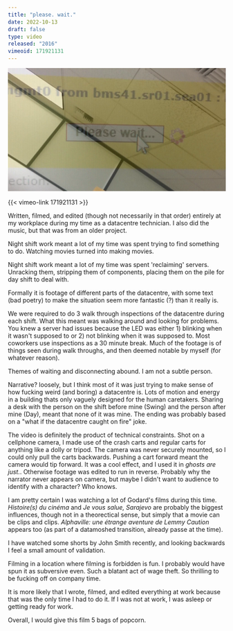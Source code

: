 ```yaml
---
title: "please. wait."
date: 2022-10-13
draft: false
type: video
released: "2016"
vimeoid: 171921131
---
```


![title](./title.png "please wait title card")

{{< vimeo-link 171921131 >}}


Written, filmed, and edited (though not necessarily in that order) entirely at my workplace during my time as a datacentre technician. I also did the music, but that was from an older project.
 
Night shift work meant a lot of my time was spent trying to find something to do. Watching movies turned into making movies.

Night shift work meant a lot of my time was spent 'reclaiming' servers. Unracking them, stripping them of components, placing them on the pile for day shift to deal with.  

Formally it is footage of different parts of the datacentre, with some text (bad poetry) to make the situation seem more fantastic (?) than it really is. 

We were required to do 3 walk through inspections of the datacentre during each shift. What this meant was walking around and looking for problems. You knew a server had issues because the LED was either 1) blinking when it wasn't supposed to or 2) not blinking when it was supposed to. Most coworkers use inspections as a 30 minute break. Much of the footage is of things seen during walk throughs, and then deemed notable by myself (for whatever reason).

Themes of waiting and disconnecting abound. I am not a subtle person.

Narrative? loosely, but I think most of it was just trying to make sense of how fucking weird (and boring) a datacentre is. Lots of motion and energy in a building thats only vaguely designed for the human caretakers. Sharing a desk with the person on the shift before mine (Swing) and the person after mine (Day), meant that none of it was mine. The ending was probably based on a "what if the datacentre caught on fire" joke.

The video is definitely the product of technical constraints. Shot on a cellphone camera, I made use of the crash carts and regular carts for anything like a dolly or tripod. The camera was never securely mounted, so I could only pull the carts backwards. Pushing a cart forward meant the camera would tip forward. It was a cool effect, and I used it in *ghosts are just.*. Otherwise footage was edited to run in reverse. Probably why the narrator never appears on camera, but maybe I didn't want to audience to identify with a character? Who knows.

I am pretty certain I was watching a lot of Godard's films during this time. *Histoire(s) du cinéma* and *Je vous salue, Sarajevo* are probably the biggest influences, though not in a theorectical sense, but simply that a movie can be clips and clips. *Alphaville: une étrange aventure de Lemmy Caution* appears too (as part of a datamoshed transition, already passe at the time).

I have watched some shorts by John Smith recently, and looking backwards I feel a small amount of validation.

Filming in a location where filming is forbidden is fun. I probably would have spun it as subversive even. Such a blatant act of wage theft. So thrilling to be fucking off on company time.

It is more likely that I wrote, filmed, and edited everything at work because that was the only time I had to do it. If I was not at work, I was asleep or getting ready for work.

Overall, I would give this film 5 bags of popcorn.

